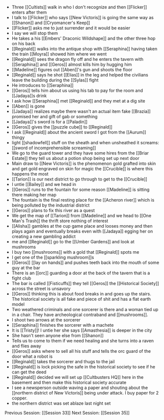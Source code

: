 - Three [[Cultists]] walk in who I don't recognize and then  [[Flicker]] enters after them
- I talk to [[Flicker]] who says [[New Victoris]] is going the same way as [[Shanon]] and [[Cryomancer's Keep]] 
- [[Flicker]] asks me to just surrender and it would be easier
- I say we will stop them
- He takes a his [[Embers' Draconic Wildshape]] and the other three hop on his back
- [[Reginald]] walks into the antique shop with [[Seraphina]] having taken the train [[Moyra]] showed him where we went
- [[Reginald]] sees the dragon fly off and he enters the tavern with [[Seraphina]] and [[Geros]] almost kills him by hugging him
- [[Madeline]] figures out [[Aben]]'s gun and shoots the floor 
- [[Reginald]] says he shot [[Elias]] in the leg and helped the civilians leave the building during the [[Sylas]] fight
- He introduces to [[Seraphina]] 
- [[Geros]] tells him about us using his tab to pay for the room and [[Jadaya]]s drink 
- I ask how [[Seraphina]] met [[Reginald]] and they met at a dig site
- [[Aben]] is gone
- [[Jadaya]] realizes maybe there wasn't an actual item fake [[Brazia]] promised her and gift of gab or something
- [[Jadaya]]'s sword is for a [[Paladin]]
- [[Geros]] gives the [[puzzle cube]] to [[Reginald]]
- I ask [[Reginald]] about the ancient sword I got from the [[Aurum]] thingy
- light [[shadowfell]] stuff on the sheath and when unsheathed it screams: [[sword of incomprehensible screaming]] 
- We go to the guard tower and they have some hires from the [[Briar Estate]] they tell us about a potion shop being set up next door 
- Main draw to [[New Victoris]] is the phenomenon gold grafted into skin and get gold engraved on skin for magic the [[Crucible]] is where this happens the most
- [[Tarion]] is our next district to go through to get to the [[Crucible]] 
- I untie [[Bailey]] and we head in
- [[Geros]] runs to the fountain for some reason [[Madeline]] is sitting there making her map
- The fountain is the final resting place for the [[Acheron river]] which is being polluted by the industrial district 
- [[Geros]] plans to fix this river as a quest
- We get the map of [[Tarion]] from [[Madeline]] and we head to [[One Man's Trash]] the thrift store nothing of interest
- [[Alisha]] gambles at the cup game place and looses money and then plays again and eventually breaks even with [[Jadaya]] egging her on creating a new gambling addict 
- me and [[Reginald]] go to the [[Umber Gardens]] and look at mushrooms
- I buy two [[mushrooms]] with a gold that [[Reginald]] spots me 
- I get one of the [[sparkling mushroom]]s
- [[Geros]] [[lay on hands]] and pushes teeth back into the mouth of some guy at the bar
- There is an [[orc]] guarding a door at the back of the tavern that is a fight club
- The bar is called [[Fisticuffs]] they tell [[Geros]] the [[Historical Society]] across the street is unsavory
- [[Geros]] thinking this is about food breaks in and goes up the stairs. The historical society is all fake and piece of shit and has a flat earth model
- Two weathered criminals and one sorcerer is there and a woman tied up in a chair. They have archeological contraband and [[mushrooms]].
- I shoot two arrows at the sorcerer 
- [[Seraphina]] finishes the sorcerer with a machete 
- It is [[Tristy]]! I untie her she says [[Amasthesia]] is deeper in the city 
- She hasn't seen anyone else from [[Shanon]] 
- Tells us to come to them if we need healing and she turns into a raven and flies away
- [[Geros]] asks where to sell all his stuff and tells the orc guard of the door what a robot is
- [[Reginald]] takes the sorcerer and thugs to the jail 
- [[Reginald]] is lock picking the safe in the historical society to see if he can get the deed
- [[Reginald]] decided we will set up [[Cultbusters HQ]] here in the basement and then make this historical society accurate 
- I see a newsperson outside waving a paper and shouting about the [[northern district of New Victoris]] being under attack. I buy paper for 2 copper.
- the northern district was set ablaze last night set 

Previous Session: [[Session 33]]
Next Session: [[Session 35]]
